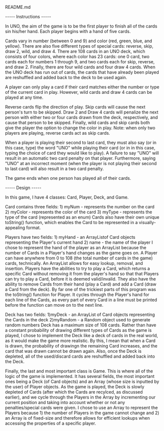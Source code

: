 README.md

----- Instructions -----

In UNO, the aim of the game is to be the first player to finish all of the cards sin his/her hand. Each player begins with a hand of five cards.

Cards vary in number (between 0 and 9) and color (red, green, blue, and yellow). There are also five different types of special cards: reverse, skip, draw 2, wild, and draw 4. There are 108 cards in an UNO deck, which consists of four colors, where each color has 23 cards: one 0 card, two cards each for numbers 1 through 9, and two cards each for skip, reverse, and draw 2. Finally, there are four wild cards and four draw 4 cards. When the UNO deck has run out of cards, the cards that have already been played are reshuffled and added back to the deck to be used again. 

A player can only play a card if their card matches either the number or type of the current card in play. However, wild cards and draw 4 cards can be played at any time. 

Reverse cards flip the direction of play. Skip cards will cause the next person's turn to be skipped. Draw 2 and Draw 4 cards will penalize the next person with either two or four cards drawn from the deck, respectively, and cause that person to be skipped. Finally, wild cards and skip cards both give the player the option to change the color in play. Note: when only two players are playing, reverse cards act as skip cards.

When a player is playing their second to last card, they must also say (or in this case, type) the word "UNO" while playing their card (or in in this case, typing the choice of card they would like to play). A failure to say "UNO" will result in an automatic two card penalty on that player. Furthermore, saying "UNO" at an incorrect moment (when the player is not playing their second to last card) will also result in a two card penalty. 

The game ends when one person has played all of their cards. 

----- Design -----

In this game, I have 4 classes: Card, Player, Deck, and Game.

Card contains three fields:
	1) myNum - represents the number on the card
	2) myColor - represents the color of the card
	3) myType - represents the type of the card (represented as an enum)
Cards also have their own unique toString() function, which enables the Card to be represented in a visually-appealing format.

Players have two fields:
	1) myHand - an ArrayListof Card objects representing the Player's current hand
	2) name - the name of the player
I chose to represent the hand of the player as an ArrayList because the number of Cards in a Player's hand changes as the game goes on. A Player can have anywhere from 0 to 108 (the total number of cards in the game) cards, technically. An ArrayList allows for easy lookup, removal, and insertion.
Players have the abilities to try to play a Card, which returns a specific Card without removing it from the player's hand so that that Players can try to play a Card, before it is deemed valid/invalid. They also have the ability to remove Cards from their hand (play a Card) and add a Card (draw a Card from the deck). 
By far one of the trickiest parts of this program was the toString() function for Player. It cycles through the Player's hand for each line of the Cards, as every part of every Card in a line must be printed before the function can move on to the next line.

Deck has two fields:
	1)myDeck - an ArrayList of Card objects representing the Cards in the deck
	2)myRandom - a Random object used to generate random numbers
Deck has a maximum size of 108 cards. Rather than have a constant probability of drawing different types of Cards as the game is played, I chose to implement the Deck like a deck of cards in the real world, as it would make the game more realistic. By this, I mean that when a Card is drawn, the probability of drawingn the remaining Card increases, and the card that was drawn cannot be drawn again. Also, once the Deck is depleted, all of the used/discard cards are reshuffled and added back into the Deck.

Finally, the last and most important class is Game. This is where all of the logic of the game is implemented. It has several fields, the most important ones being a Deck (of Card objects) and an Array (whose size is inputted by the user) of Player objects. As the game is played, the Deck is slowly depleted of Cards (after which the Cards are recylced, as discussed earlier), and we cycle through the Players in the Array by incrementing our current position and taking into account whether or not any penalties/special cards were given. I chose to use an Array to represent the Players because 1) the number of Players in the game cannot change and 2) an Array is of fixed-size and therefore allows for efficient lookups when accessing the properties of a specific player.

